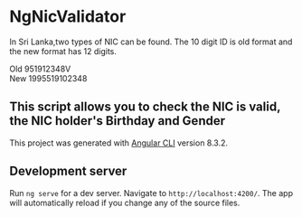 # NgNicValidator

In Sri Lanka,two types of NIC can be found. The 10 digit ID is old format and the new format has 12 digits.

Old 951912348V <br>
New 1995519102348

## This script allows you to check the NIC is valid, the NIC holder's Birthday and Gender


This project was generated with [Angular CLI](https://github.com/angular/angular-cli) version 8.3.2.

## Development server

Run `ng serve` for a dev server. Navigate to `http://localhost:4200/`. The app will automatically reload if you change any of the source files.


